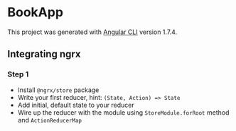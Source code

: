 # BookApp

This project was generated with [Angular CLI](https://github.com/angular/angular-cli) version 1.7.4.

## Integrating ngrx

### Step 1

* Install `@ngrx/store` package
* Write your first reducer, hint: `(State, Action) => State`
* Add initial, default state to your reducer 
* Wire up the reducer with the module using `StoreModule.forRoot` method and `ActionReducerMap`
